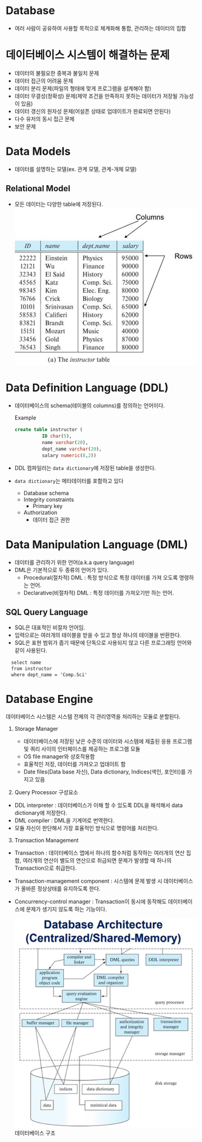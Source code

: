 # Database

- 여러 사람이 공유하여 사용할 목적으로 체계화해 통합, 관리하는 데이터의 집합

# 데이터베이스 시스템이 해결하는 문제

- 데이터의 불필요한 중복과 불일치 문제
- 데이터 접근의 어려움 문제
- 데이터 분리 문제(파일의 형태에 맞게 프로그램을 설계해야 함)
- 데이터 무결성(정확성) 문제(제약 조건을 만족하지 못하는 데이터가 저장될 가능성이 있음)
- 데이터 갱신의 원자성 문제(어설픈 상태로 업데이트가 완료되면 안된다)
- 다수 유저의 동시 접근 문제
- 보안 문제 

# Data Models
- 데이터를 설명하는 모델(ex. 관계 모델, 관계-개체 모델)
## Relational Model

- 모든 데이터는 다양한 table에 저장된다.
  ![](./img/relation.JPG)

# Data Definition Language (DDL)

- 데이터베이스의 schema(테이블의 columns)를 정의하는 언어이다.

  Example

  ```sql
  create table instructor (
            ID char(5),
            name varchar(20),
            dept_name varchar(20),
            salary numeric(8,2))
  ```

- DDL 컴파일러는 `data dictionary`에 저장된 table을 생성한다.
- `data dictionary`는 메타데이터를 포함하고 있다
  - Database schema
  - Integrity constraints
    - Primary key
  - Authorization
    - 데이터 접근 권한

# Data Manipulation Language (DML)

- 데이터를 관리하기 위한 언어(a.k.a query language)
- DML은 기본적으로 두 종류의 언어가 있다.
  - Procedural(절차적) DML : 특정 방식으로 특정 데이터를 가져 오도록 명령하는 언어.
  - Declarative(비절차적) DML : 특정 데이터를 가져오기만 하는 언어.

## SQL Query Language

- SQL은 대표적인 비절차 언어임.
- 입력으로는 여러개의 테이블을 받을 수 있고 항상 하나의 테이블을 반환한다.
- SQL은 표현 범위가 좁기 때문에 단독으로 사용되지 않고 다른 프로그래밍 언어와 같이 사용된다.

```
  select name
  from instructor
  where dept_name = 'Comp.Sci'
```

# Database Engine

데이터베이스 시스템은 시스템 전체의 각 관리영역을 처리하는 모듈로 분할된다.

1.  Storage Manager

    - 데이터베이스에 저장된 낮은 수준의 데이터와 시스템에 제출된 응용 프로그램 및 쿼리 사이의 인터페이스를 제공하는 프로그램 모듈
    - OS file manager와 상호작용함
    - 효율적인 저장, 데이터를 가져오고 업데이트 함
    - Date files(Data base 자신), Data dictionary, Indices(색인, 포인터)를 가지고 있음

2.  Query Processor 구성요소

- DDL interpreter : 데이터베이스가 이해 할 수 있도록 DDL을 해석해서 data dictionary에 저장한다.
- DML compiler : DML을 기계어로 번역한다.
- 모듈 자신이 판단해서 가장 효율적인 방식으로 명령어를 처리한다.

3. Transaction Management

- Transaction : 데이터베이스 앱에서 하나의 함수처럼 동작하는 여러개의 연산 집합, 여러개의 연산이 별도의 연산으로 취급되면 문제가 발생할 때 하나의 Transaction으로 취급한다.
- Transaction-management component : 시스템에 문제 발생 시 데이터베이스가 올바른 정상상태를 유지하도록 한다.
- Concurrency-control manager : Transaction이 동시에 동작해도 데이터베이스에 문제가 생기지 않도록 하는 기능이다.

  ![](./img/DBA.JPG)
  데이터베이스 구조
